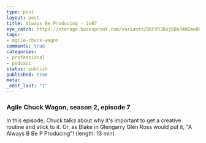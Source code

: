 ```yaml
---
type: post
layout: post
title: Always Be Producing - 2x07
eye_catch: https://storage.buzzsprout.com/variants/B6FVRJDujGDa34HEme8BPsHb/8d66eb17bb7d02ca4856ab443a78f2148cafbb129f58a3c81282007c6fe24ff2?.jpg
tags:
- agile-chuck-wagon
comments: true
categories:
- professional
- podcast
status: publish
published: true
meta:
_edit_last: "1"
---
```


### Agile Chuck Wagon, season 2, episode 7

In this episode, Chuck talks about why it's important to get a creative routine and stick to it. Or, as Blake in Glengarry Glen Ross would put it, "A Always B Be P Producing"! (length: 13 min)
